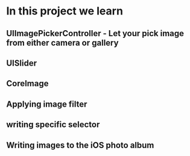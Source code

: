 # In this project we learn

## UIImagePickerController - Let your pick image from either camera or gallery
## UISlider
## CoreImage
## Applying image filter
## writing specific selector
## Writing images to the iOS photo album